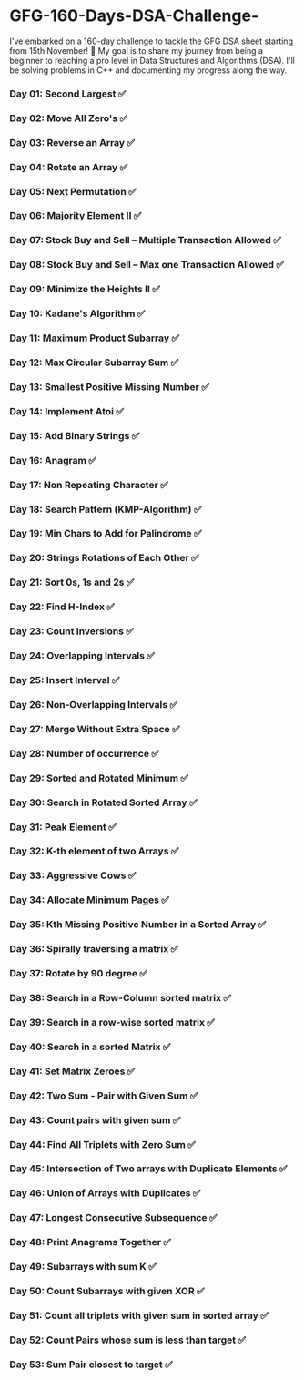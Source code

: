 # GFG-160-Days-DSA-Challenge-

I've embarked on a 160-day challenge to tackle the GFG DSA sheet starting from 15th November! 🚀 My goal is to share my journey from being a beginner to reaching a pro level in Data Structures and Algorithms (DSA). I'll be solving problems in C++ and documenting my progress along the way.

### Day 01: Second Largest ✅
### Day 02: Move All Zero's ✅
### Day 03: Reverse an Array ✅
### Day 04: Rotate an Array ✅
### Day 05: Next Permutation ✅
### Day 06: Majority Element II ✅
### Day 07: Stock Buy and Sell – Multiple Transaction Allowed ✅
### Day 08: Stock Buy and Sell – Max one Transaction Allowed ✅
### Day 09: Minimize the Heights II ✅
### Day 10: Kadane's Algorithm ✅
### Day 11: Maximum Product Subarray ✅
### Day 12: Max Circular Subarray Sum ✅ 
### Day 13: Smallest Positive Missing Number ✅
### Day 14: Implement Atoi ✅
### Day 15: Add Binary Strings ✅
### Day 16: Anagram ✅
### Day 17: Non Repeating Character ✅
### Day 18: Search Pattern (KMP-Algorithm) ✅
### Day 19: Min Chars to Add for Palindrome ✅
### Day 20: Strings Rotations of Each Other ✅
### Day 21: Sort 0s, 1s and 2s ✅
### Day 22: Find H-Index ✅ 
### Day 23: Count Inversions ✅
### Day 24: Overlapping Intervals ✅
### Day 25: Insert Interval ✅
### Day 26: Non-Overlapping Intervals ✅
### Day 27: Merge Without Extra Space ✅
### Day 28: Number of occurrence ✅
### Day 29: Sorted and Rotated Minimum ✅
### Day 30: Search in Rotated Sorted Array ✅
### Day 31: Peak Element ✅
### Day 32: K-th element of two Arrays ✅ 
### Day 33: Aggressive Cows ✅
### Day 34: Allocate Minimum Pages ✅
### Day 35: Kth Missing Positive Number in a Sorted Array ✅
### Day 36: Spirally traversing a matrix ✅
### Day 37: Rotate by 90 degree ✅
### Day 38: Search in a Row-Column sorted matrix ✅
### Day 39: Search in a row-wise sorted matrix ✅
### Day 40: Search in a sorted Matrix ✅
### Day 41: Set Matrix Zeroes ✅
### Day 42: Two Sum - Pair with Given Sum ✅
### Day 43: Count pairs with given sum ✅
### Day 44: Find All Triplets with Zero Sum ✅
### Day 45: Intersection of Two arrays with Duplicate Elements ✅
### Day 46: Union of Arrays with Duplicates ✅
### Day 47: Longest Consecutive Subsequence ✅
### Day 48: Print Anagrams Together ✅
### Day 49: Subarrays with sum K ✅
### Day 50: Count Subarrays with given XOR ✅
### Day 51: Count all triplets with given sum in sorted array ✅
### Day 52: Count Pairs whose sum is less than target ✅
### Day 53: Sum Pair closest to target ✅
